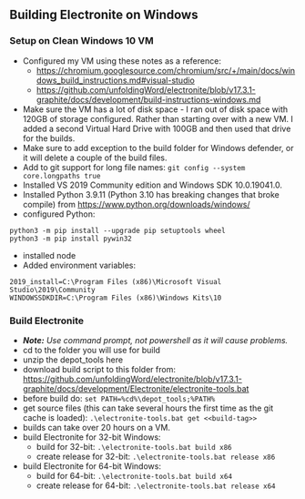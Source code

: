 ## Building Electronite on Windows
### Setup on Clean Windows 10 VM
- Configured my VM using these notes as a reference:
    - https://chromium.googlesource.com/chromium/src/+/main/docs/windows_build_instructions.md#visual-studio
    - https://github.com/unfoldingWord/electronite/blob/v17.3.1-graphite/docs/development/build-instructions-windows.md
- Make sure the VM has a lot of disk space - I ran out of disk space with 120GB of storage configured.  Rather than starting over with a new VM.  I added a second Virtual Hard Drive with 100GB and then used that drive for the builds.
- Make sure to add exception to the build folder for Windows defender, or it will delete a couple of the build files.
- Add to git support for long file names: `git config --system core.longpaths true`
- Installed VS 2019 Community edition and Windows SDK 10.0.19041.0.
- Installed Python 3.9.11 (Python 3.10 has breaking changes that broke compile) from https://www.python.org/downloads/windows/
- configured Python:
```
python3 -m pip install --upgrade pip setuptools wheel
python3 -m pip install pywin32
```
- installed node
- Added environment variables:
```
2019_install=C:\Program Files (x86)\Microsoft Visual Studio\2019\Community
WINDOWSSDKDIR=C:\Program Files (x86)\Windows Kits\10
```

### Build Electronite
- _**Note:** Use command prompt, not powershell as it will cause problems._
- cd to the folder you will use for build
- unzip the depot_tools here
- download build script to this folder from: https://github.com/unfoldingWord/electronite/blob/v17.3.1-graphite/docs/development/Electronite/electronite-tools.bat
- before build do: `set PATH=%cd%\depot_tools;%PATH%`
- get source files (this can take several hours the first time as the git cache is loaded): `.\electronite-tools.bat get <<build-tag>>`
- builds can take over 20 hours on a VM.
- build Electronite for 32-bit Windows:
    - build for 32-bit: `.\electronite-tools.bat build x86`
    - create release for 32-bit: `.\electronite-tools.bat release x86`
- build Electronite for 64-bit Windows:
    - build for 64-bit: `.\electronite-tools.bat build x64`
    - create release for 64-bit: `.\electronite-tools.bat release x64`

